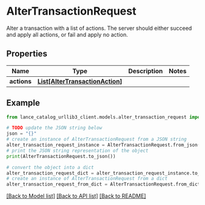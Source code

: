 # AlterTransactionRequest

Alter a transaction with a list of actions. The server should either succeed and apply all actions, or fail and apply no action. 

## Properties

Name | Type | Description | Notes
------------ | ------------- | ------------- | -------------
**actions** | [**List[AlterTransactionAction]**](AlterTransactionAction.md) |  | 

## Example

```python
from lance_catalog_urllib3_client.models.alter_transaction_request import AlterTransactionRequest

# TODO update the JSON string below
json = "{}"
# create an instance of AlterTransactionRequest from a JSON string
alter_transaction_request_instance = AlterTransactionRequest.from_json(json)
# print the JSON string representation of the object
print(AlterTransactionRequest.to_json())

# convert the object into a dict
alter_transaction_request_dict = alter_transaction_request_instance.to_dict()
# create an instance of AlterTransactionRequest from a dict
alter_transaction_request_from_dict = AlterTransactionRequest.from_dict(alter_transaction_request_dict)
```
[[Back to Model list]](../README.md#documentation-for-models) [[Back to API list]](../README.md#documentation-for-api-endpoints) [[Back to README]](../README.md)



